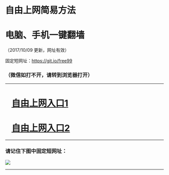 ﻿# 自由上网简易方法

# 电脑、手机一键翻墙

（2017/10/09 更新，网址有效）

固定短网址：https://git.io/free99

### （微信如打不开，请转到浏览器打开）


***





# &nbsp;&nbsp; <a href="http://ft23925265.fwq-tz-1001.info/fwqtz01.html?t=100900124992 " target="_blank">自由上网入口1</a>
# &nbsp;&nbsp; <a href="http://ft267002295.fwq-tz-1002.info/fwqtz02.html?t=100900117747 " target="_blank">自由上网入口2</a>
***

### 请记住下图中固定短网址：

<img src="https://s3-us-west-2.amazonaws.com/fwq-1001/yjfq-20170905okok.png" /> 


***


